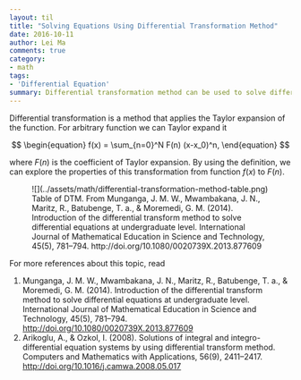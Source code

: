 ```yaml
---
layout: til
title: "Solving Equations Using Differential Transformation Method"
date: 2016-10-11
author: Lei Ma
comments: true
category:
- math
tags:
- 'Differential Equation'
summary: Differential transformation method can be used to solve differential equation even integro-differential equations.
---
```



Differential transformation is a method that applies the Taylor expansion of the function. For arbitrary function we can Taylor expand it

$$
\begin{equation}
f(x) = \sum_{n=0}^N F(n) (x-x_0)^n,
\end{equation}
$$

where $F(n)$ is the coefficient of Taylor expansion. By using the definition, we can explore the properties of this transformation from function $f(x)$ to $F(n)$.



<figure markdown="1">
![](../assets/math/differential-transformation-method-table.png)
<figcaption>
Table of DTM. From Munganga, J. M. W., Mwambakana, J. N., Maritz, R., Batubenge, T. a., & Moremedi, G. M. (2014). Introduction of the differential transform method to solve differential equations at undergraduate level. International Journal of Mathematical Education in Science and Technology, 45(5), 781–794. http://doi.org/10.1080/0020739X.2013.877609
</figcaption>
</figure>


For more references about this topic, read

1. Munganga, J. M. W., Mwambakana, J. N., Maritz, R., Batubenge, T. a., & Moremedi, G. M. (2014). Introduction of the differential transform method to solve differential equations at undergraduate level. International Journal of Mathematical Education in Science and Technology, 45(5), 781–794. http://doi.org/10.1080/0020739X.2013.877609
2. Arikoglu, A., & Ozkol, I. (2008). Solutions of integral and integro-differential equation systems by using differential transform method. Computers and Mathematics with Applications, 56(9), 2411–2417. http://doi.org/10.1016/j.camwa.2008.05.017
